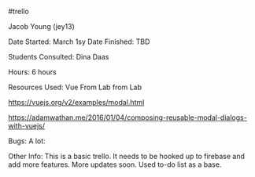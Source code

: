 #trello


Jacob Young (jey13)

Date Started: March 1sy
Date Finished:  TBD

Students Consulted:
Dina Daas

Hours: 6 hours

Resources Used: 
Vue From Lab from Lab

https://vuejs.org/v2/examples/modal.html

https://adamwathan.me/2016/01/04/composing-reusable-modal-dialogs-with-vuejs/


Bugs: A lot:

Other Info:
This is a basic trello. It needs to be hooked up to firebase and add more features. More updates soon. Used to-do list as a base.



 